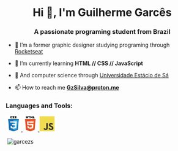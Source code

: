 <h1 align="center">Hi 👋, I'm Guilherme Garcês</h1>
<h3 align="center">A passionate programing student from Brazil</h3>

- 🔭 I’m a former graphic designer studying programing through [Rocketseat](https://www.rocketseat.com.br/)

- 🌱 I’m currently learning **HTML // CSS // JavaScript**

- 📝 And computer science through [Universidade Estácio de Sá](https://estacio.br/)

- 📫 How to reach me **GzSilva@proton.me**


<h3 align="left">Languages and Tools:</h3>
<p align="left"> <a href="https://www.w3schools.com/css/" target="_blank" rel="noreferrer"> <img src="https://raw.githubusercontent.com/devicons/devicon/master/icons/css3/css3-original-wordmark.svg" alt="css3" width="40" height="40"/> </a> <a href="https://www.w3.org/html/" target="_blank" rel="noreferrer"> <img src="https://raw.githubusercontent.com/devicons/devicon/master/icons/html5/html5-original-wordmark.svg" alt="html5" width="40" height="40"/> </a> <a href="https://developer.mozilla.org/en-US/docs/Web/JavaScript" target="_blank" rel="noreferrer"> <img src="https://raw.githubusercontent.com/devicons/devicon/master/icons/javascript/javascript-original.svg" alt="javascript" width="40" height="40"/> </a> </p>

<p>&nbsp;<img align="center" src="https://github-readme-stats.vercel.app/api?username=garcezs&show_icons=true&locale=en" alt="garcezs" /></p>

